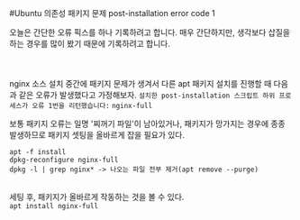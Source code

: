 #Ubuntu 의존성 패키지 문제 post-installation error code 1

오늘은 간단한 오류 픽스를 하나 기록하려고 합니다. 매우 간단하지만, 생각보다 삽질을 하는 경우를 많이 봤기 때문에 기록하려고 합니다.
<br><br><br><br>
nginx 소스 설치 중간에 패키지 문제가 생겨서 다른 apt 패키지 설치를 진행할 때 다음과 같은 오류가 발생했다고 가정해보자.
`설치한 post-installation 스크립트 하위 프로세스가 오류 1번을 리턴했습니다:`
`nginx-full`<br>

보통 패키지 오류는 일명 '찌꺼기 파일'이 남아있거나, 패키지가 망가지는 경우에 종종 발생하므로 패키지 셋팅을 올바르게 잡을 필요가 있다.

`apt -f install`<br>
`dpkg-reconfigure nginx-full`<br>
`dpkg -l | grep nginx* -> 나오는 파일 전부 제거(apt remove --purge)`<br>

<br>세팅 후, 패키지가 올바르게 작동하는 것을 볼 수 있다.<br>
`apt install nginx-full`